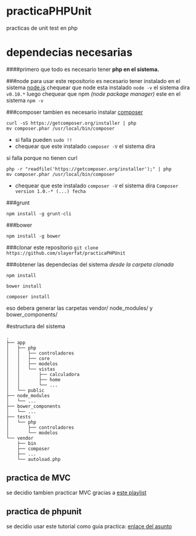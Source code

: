 # practicaPHPUnit
practicas de unit test en php

# dependecias necesarias

####primero que todo es necesario tener **php en el sistema.**

###node
para usar este repositorio es necesario tener instalado en el sistema [node.js](http://nodejs.org/)
chequear que node esta instalado `node -v` el sistema dira `v0.10.*` luego chequear que npm _(node package manager)_ este en el sistema `npm -v`

###composer
tambien es necesario instalar [composer](https://getcomposer.org/)

```
curl -sS https://getcomposer.org/installer | php
mv composer.phar /usr/local/bin/composer
```

- si falla pueden `sudo !!`
- chequear que este instalado `composer -V` el sistema dira 

si falla porque no tienen curl
```
php -r "readfile('https://getcomposer.org/installer');" | php
mv composer.phar /usr/local/bin/composer
```

- chequear que este instalado `composer -V` el sistema dira 
`Composer version 1.0.-* (...) fecha`

###grunt

`npm install -g grunt-cli`

###bower

`npm install -g bower`

###clonar este repositorio
`git clone https://github.com/slayerfat/practicaPHPUnit`

###obtener las dependecias del sistema
_desde la carpeta clonada_ 

`npm install`

`bower install`

`composer install`

eso debera generar las carpetas vendor/ node_modules/ y bower_components/

#estructura del sistema
```
.
├── app
│   ├── php
│   │   ├── controladores
│   │   ├── core
│   │   ├── modelos
│   │   └── vistas
│   │       ├── calculadora
│   │       ├── home
│   │       └── ...
│   └── public
├── node_modules
│   └── ...
├── bower_components
│   └── ...
├── tests
│   └── php
│       ├── controladores
│       └── modelos
└── vendor
    ├── bin
    ├── composer
    ├── ...
    └── autoload.php
```
## practica de MVC

se decidio tambien practicar MVC gracias a 
  [este playlist](https://www.youtube.com/playlist?list=PLfdtiltiRHWGXVHXX09fxXDi-DqInchFD)

## practica de phpunit
se decidio usar este tutorial como guia practica:
  [enlace del asunto](https://www.youtube.com/watch?v=84j61_aI0q8)
